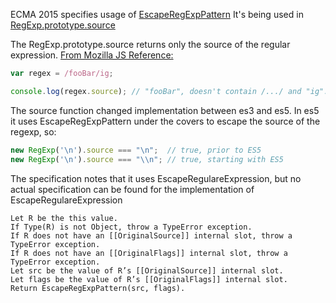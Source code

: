 

ECMA 2015 specifies usage of [EscapeRegExpPattern](http://www.ecma-international.org/ecma-262/6.0/index.html#sec-escaperegexppattern)
It's being used in [RegExp.prototype.source](http://www.ecma-international.org/ecma-262/6.0/index.html#sec-get-regexp.prototype.source)

The RegExp.prototype.source returns only the source of the regular expression.
[From Mozilla JS Reference:](https://developer.mozilla.org/en-US/docs/Web/JavaScript/Reference/Global_Objects/RegExp/source)
```js
var regex = /fooBar/ig;

console.log(regex.source); // "fooBar", doesn't contain /.../ and "ig".
```

The source function changed implementation between es3 and es5. 
In es5 it uses EscapeRegExpPattern under the covers to escape the source of the regexp, so:
```js
new RegExp('\n').source === "\n";  // true, prior to ES5
new RegExp('\n').source === "\\n"; // true, starting with ES5
```

The specification notes that it uses EscapeRegulareExpression, but no actual specification can be found for the  implementation of EscapeRegulareExpression
 
    Let R be the this value.
    If Type(R) is not Object, throw a TypeError exception.
    If R does not have an [[OriginalSource]] internal slot, throw a TypeError exception.
    If R does not have an [[OriginalFlags]] internal slot, throw a TypeError exception.
    Let src be the value of R’s [[OriginalSource]] internal slot.
    Let flags be the value of R’s [[OriginalFlags]] internal slot.
    Return EscapeRegExpPattern(src, flags).

